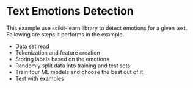 # Text Emotions Detection

This example use scikit-learn library to detect emotions for a given text. Following are steps it performs in the example.

* Data set read
* Tokenization and feature creation
* Storing labels based on the emotions
* Randomly split data into training and test sets
* Train four ML models and choose the best out of it
* Test with examples